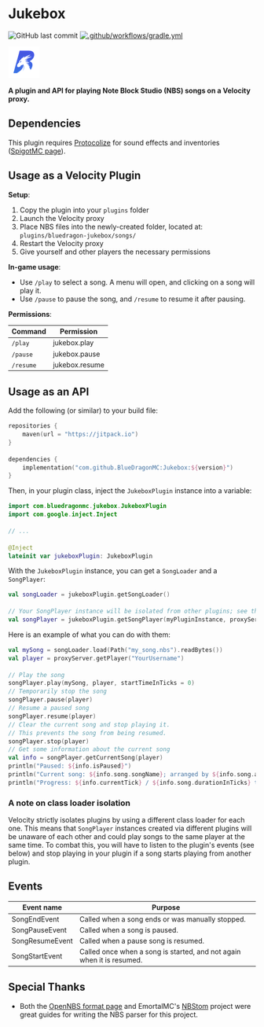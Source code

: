 # Jukebox

![GitHub last commit](https://img.shields.io/github/last-commit/BlueDragonMC/Jukebox)
[![.github/workflows/gradle.yml](https://github.com/BlueDragonMC/Jukebox/actions/workflows/gradle.yml/badge.svg)](https://github.com/BlueDragonMC/Jukebox/actions/workflows/gradle.yml)

[![BlueDragon Logo](./favicon_64.png)](https://bluedragonmc.com)

**A plugin and API for playing Note Block Studio (NBS) songs on a Velocity proxy.**

## Dependencies

This plugin requires [Protocolize](https://github.com/Exceptionflug/protocolize) for sound effects and
inventories ([SpigotMC page](https://www.spigotmc.org/resources/protocolize-protocollib-for-bungeecord-waterfall-velocity.63778/)).

## Usage as a Velocity Plugin

**Setup**:

1. Copy the plugin into your `plugins` folder
2. Launch the Velocity proxy
3. Place NBS files into the newly-created folder, located at: `plugins/bluedragon-jukebox/songs/`
4. Restart the Velocity proxy
5. Give yourself and other players the necessary permissions

**In-game usage**:

* Use `/play` to select a song. A menu will open, and clicking on a song will play it.
* Use `/pause` to pause the song, and `/resume` to resume it after pausing.

**Permissions**:

| Command   | Permission     |
|-----------|----------------|
| `/play`   | jukebox.play   |
| `/pause`  | jukebox.pause  |
| `/resume` | jukebox.resume |

## Usage as an API

Add the following (or similar) to your build file:

```kotlin
repositories {
    maven(url = "https://jitpack.io")
}

dependencies {
    implementation("com.github.BlueDragonMC:Jukebox:${version}")
}
```

Then, in your plugin class, inject the `JukeboxPlugin` instance into a variable:

```kotlin
import com.bluedragonmc.jukebox.JukeboxPlugin
import com.google.inject.Inject

// ...

@Inject
lateinit var jukeboxPlugin: JukeboxPlugin
```

With the `JukeboxPlugin` instance, you can get a `SongLoader` and a `SongPlayer`:

```kotlin
val songLoader = jukeboxPlugin.getSongLoader()

// Your SongPlayer instance will be isolated from other plugins; see the note below for more details.
val songPlayer = jukeboxPlugin.getSongPlayer(myPluginInstance, proxyServer)
```

Here is an example of what you can do with them:

```kotlin
val mySong = songLoader.load(Path("my_song.nbs").readBytes())
val player = proxyServer.getPlayer("YourUsername")

// Play the song
songPlayer.play(mySong, player, startTimeInTicks = 0)
// Temporarily stop the song
songPlayer.pause(player)
// Resume a paused song
songPlayer.resume(player)
// Clear the current song and stop playing it.
// This prevents the song from being resumed.
songPlayer.stop(player)
// Get some information about the current song
val info = songPlayer.getCurrentSong(player)
println("Paused: ${info.isPaused}")
println("Current song: ${info.song.songName}; arranged by ${info.song.author} and originally created by ${info.song.originalAuthor}. Description: \"${info.song.description}\"")
println("Progress: ${info.currentTick} / ${info.song.durationInTicks} ticks.")
```

### A note on class loader isolation
Velocity strictly isolates plugins by using a different class loader for each one.
This means that `SongPlayer` instances created via different plugins will be unaware of each other and could play songs to the same player at the same time.
To combat this, you will have to listen to the plugin's events (see below) and stop playing in your plugin if a song starts playing from another plugin.

## Events

| Event name      | Purpose                                                               |
|-----------------|-----------------------------------------------------------------------|
| SongEndEvent    | Called when a song ends or was manually stopped.                      |
| SongPauseEvent  | Called when a song is paused.                                         |
| SongResumeEvent | Called when a pause song is resumed.                                  |
| SongStartEvent  | Called once when a song is started, and not again when it is resumed. |

## Special Thanks

- Both the [OpenNBS format page](https://opennbs.org/nbs) and EmortalMC's [NBStom](https://github.com/EmortalMC/NBStom)
  project were great guides for writing the NBS parser for this project.